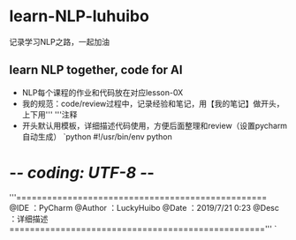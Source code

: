 # learn-NLP-luhuibo
记录学习NLP之路，一起加油

## learn NLP together, code for AI

* NLP每个课程的作业和代码放在对应lesson-0X
* 我的规范：code/review过程中，记录经验和笔记，用【我的笔记】做开头，上下用''' '''注释
* 开头默认用模板，详细描述代码使用，方便后面整理和review（设置pycharm自动生成）
`python
#!/usr/bin/env python
# -*- coding: UTF-8 -*-
'''=================================================
@IDE    ：PyCharm
@Author ：LuckyHuibo
@Date   ：2019/7/21 0:23
@Desc   ：详细描述
=================================================='''
`
